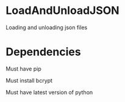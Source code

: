 # LoadAndUnloadJSON
 Loading and unloading json files

# Dependencies
Must have pip

Must install bcrypt

Must have latest version of python
